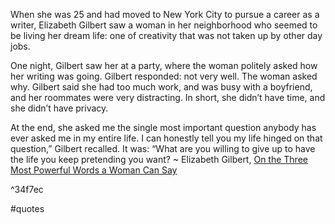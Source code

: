 When she was 25 and had moved to New York City to pursue a career as a writer, Elizabeth Gilbert saw a woman in her neighborhood who seemed to be living her dream life: one of creativity that was not taken up by other day jobs.

One night, Gilbert saw her at a party, where the woman politely asked how her writing was going. Gilbert responded: not very well. The woman asked why. Gilbert said she had too much work, and was busy with a boyfriend, and her roommates were very distracting. In short, she didn’t have time, and she didn’t have privacy.

At the end, she asked me the single most important question anybody has ever asked me in my entire life. I can honestly tell you my life hinged on that question,” Gilbert recalled. It was: “What are you willing to give up to have the life you keep pretending you want? ~ Elizabeth Gilbert, [On the Three Most Powerful Words a Woman Can Say](https://londonwriterssalon.us4.list-manage.com/track/click?u=8b047263967451488070a8ad0&id=abf6a68a26&e=eb9759f735)

^34f7ec

#quotes 